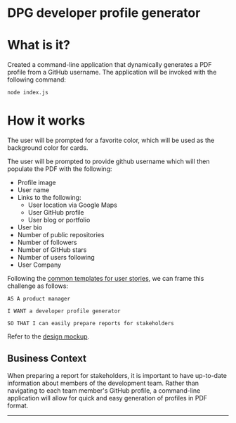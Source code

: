 # DPG developer profile generator

# What is it?
Created a command-line application that dynamically generates a PDF profile from a GitHub username. The application will be invoked with the following command:

```sh
node index.js
```
# How it works
The user will be prompted for a favorite color, which will be used as the background color for cards.

The user will be prompted to provide github username which will then populate the PDF with the following:

* Profile image
* User name
* Links to the following:
  * User location via Google Maps
  * User GitHub profile
  * User blog or portfolio
* User bio
* Number of public repositories
* Number of followers
* Number of GitHub stars
* Number of users following
* User Company

Following the [common templates for user stories](https://en.wikipedia.org/wiki/User_story#Common_templates), we can frame this challenge as follows:

```
AS A product manager

I WANT a developer profile generator

SO THAT I can easily prepare reports for stakeholders
```

Refer to the [design mockup](./Assets/09-NodeJS-homework-demo.pdf).

## Business Context

When preparing a report for stakeholders, it is important to have up-to-date information about members of the development team. Rather than navigating to each team member's GitHub profile, a command-line application will allow for quick and easy generation of profiles in PDF format.
- - -
